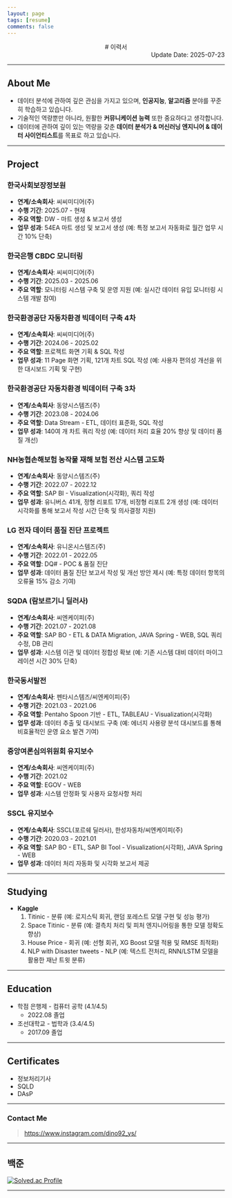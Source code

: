 ```yaml
---
layout: page
tags: [resume]
comments: false
---
```


<div style="text-align: center"> # 이력서 </div>

<div style="text-align: right"> Update Date: 2025-07-23 </div>

---

## About Me

* 데이터 분석에 관하여 깊은 관심을 가지고 있으며, **인공지능**, **알고리즘** 분야를 꾸준히 학습하고 있습니다.
* 기술적인 역량뿐만 아니라, 원활한 **커뮤니케이션 능력** 또한 중요하다고 생각합니다.
* 데이터에 관하여 깊이 있는 역량을 갖춘 **데이터 분석가 & 머신러닝 엔지니어 & 데이터 사이언티스트**를 목표로 하고 있습니다.

---

## Project

### 한국사회보장정보원

* **연계/소속회사**: 씨씨미디어(주)
* **수행 기간**: 2025.07 - 현재
* **주요 역할**: DW - 마트 생성 & 보고서 생성
* **업무 성과**: 54EA 마트 생성 및 보고서 생성 (예: 특정 보고서 자동화로 월간 업무 시간 10% 단축)

### 한국은행 CBDC 모니터링

* **연계/소속회사**: 씨씨미디어(주)
* **수행 기간**: 2025.03 - 2025.06
* **주요 역할**: 모니터링 시스템 구축 및 운영 지원 (예: 실시간 데이터 유입 모니터링 시스템 개발 참여)

### 한국환경공단 자동차환경 빅데이터 구축 4차

* **연계/소속회사**: 씨씨미디어(주)
* **수행 기간**: 2024.06 - 2025.02
* **주요 역할**: 프로젝트 화면 기획 & SQL 작성
* **업무 성과**: 11 Page 화면 기획, 121개 차트 SQL 작성 (예: 사용자 편의성 개선을 위한 대시보드 기획 및 구현)

### 한국환경공단 자동차환경 빅데이터 구축 3차

* **연계/소속회사**: 동양시스템즈(주)
* **수행 기간**: 2023.08 - 2024.06
* **주요 역할**: Data Stream - ETL, 데이터 표준화, SQL 작성
* **업무 성과**: 140여 개 차트 쿼리 작성 (예: 데이터 처리 효율 20% 향상 및 데이터 품질 개선)

### NH농협손해보험 농작물 재해 보험 전산 시스템 고도화

* **연계/소속회사**: 동양시스템즈(주)
* **수행 기간**: 2022.07 - 2022.12
* **주요 역할**: SAP BI - Visualization(시각화), 쿼리 작성
* **업무 성과**: 유니버스 41개, 정형 리포트 17개, 비정형 리포트 2개 생성 (예: 데이터 시각화를 통해 보고서 작성 시간 단축 및 의사결정 지원)

### LG 전자 데이터 품질 진단 프로젝트

* **연계/소속회사**: 유니온시스템즈(주)
* **수행 기간**: 2022.01 - 2022.05
* **주요 역할**: DQ# - POC & 품질 진단
* **업무 성과**: 데이터 품질 진단 보고서 작성 및 개선 방안 제시 (예: 특정 데이터 항목의 오류율 15% 감소 기여)

### SQDA (람보르기니 딜러사)

* **연계/소속회사**: 씨엔케이피(주)
* **수행 기간**: 2021.07 - 2021.08
* **주요 역할**: SAP BO - ETL & DATA Migration, JAVA Spring - WEB, SQL 쿼리 수정, DB 관리
* **업무 성과**: 시스템 이관 및 데이터 정합성 확보 (예: 기존 시스템 대비 데이터 마이그레이션 시간 30% 단축)

### 한국동서발전

* **연계/소속회사**: 펜타시스템즈/씨엔케이피(주)
* **수행 기간**: 2021.03 - 2021.06
* **주요 역할**: Pentaho Spoon 기반 - ETL, TABLEAU - Visualization(시각화)
* **업무 성과**: 데이터 추출 및 대시보드 구축 (예: 에너지 사용량 분석 대시보드를 통해 비효율적인 운영 요소 발견 기여)

### 중앙여론심의위원회 유지보수

* **연계/소속회사**: 씨엔케이피(주)
* **수행 기간**: 2021.02
* **주요 역할**: EGOV - WEB
* **업무 성과**: 시스템 안정화 및 사용자 요청사항 처리

### SSCL 유지보수

* **연계/소속회사**: SSCL(포르쉐 딜러사), 한성자동차/씨엔케이피(주)
* **수행 기간**: 2020.03 - 2021.01
* **주요 역할**: SAP BO - ETL, SAP BI Tool - Visualization(시각화), JAVA Spring - WEB
* **업무 성과**: 데이터 처리 자동화 및 시각화 보고서 제공

---

## Studying

* **Kaggle**
    1.  Titinic - 분류 (예: 로지스틱 회귀, 랜덤 포레스트 모델 구현 및 성능 평가)
    2.  Space Titinic - 분류 (예: 결측치 처리 및 피처 엔지니어링을 통한 모델 정확도 향상)
    3.  House Price - 회귀 (예: 선형 회귀, XG Boost 모델 적용 및 RMSE 최적화)
    4.  NLP with Disaster tweets - NLP (예: 텍스트 전처리, RNN/LSTM 모델을 활용한 재난 트윗 분류)

---

## Education

* 학점 은행제 - 컴퓨터 공학 (4.1/4.5)
    * 2022.08 졸업
* 조선대학교 - 법학과 (3.4/4.5)
    * 2017.09 졸업

---

## Certificates

* 정보처리기사
* SQLD
* DAsP

---

### Contact Me

> <https://www.instagram.com/dino92_ys/>

---

## 백준

[![Solved.ac Profile](http://mazassumnida.wtf/api/generate_badge?boj=bbd132)](https://solved.ac/bbd132)

---